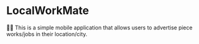 # LocalWorkMate
👷‍♀️ This is a simple mobile application that allows users to advertise piece works/jobs in their location/city.
